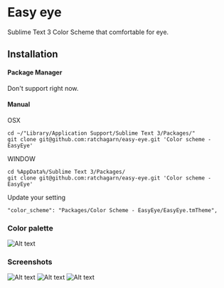# Easy eye

Sublime Text 3 Color Scheme that comfortable for eye.

## Installation

#### Package Manager
Don't support right now.


#### Manual

OSX

```
cd ~/"Library/Application Support/Sublime Text 3/Packages/"
git clone git@github.com:ratchagarn/easy-eye.git 'Color scheme - EasyEye'
````

WINDOW

```
cd %AppData%/Sublime Text 3/Packages/
git clone git@github.com:ratchagarn/easy-eye.git 'Color scheme - EasyEye'
```

Update your setting

```
"color_scheme": "Packages/Color Scheme - EasyEye/EasyEye.tmTheme",
```


### Color palette
![Alt text](/screenshots/color-palette.png?raw=true "Screenshot 01")

### Screenshots
![Alt text](/screenshots/01.png?raw=true "Screenshot 01")
![Alt text](/screenshots/02.png?raw=true "Screenshot 02")
![Alt text](/screenshots/03.png?raw=true "Screenshot 03")
